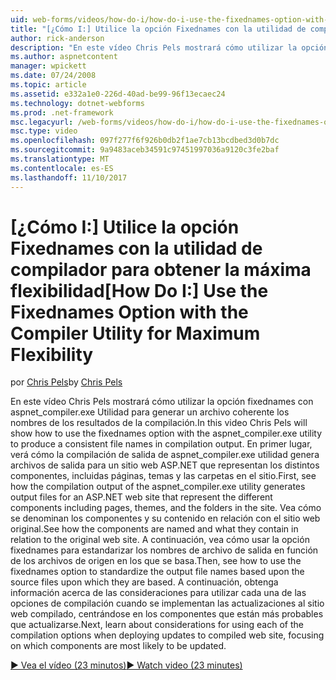 ```yaml
---
uid: web-forms/videos/how-do-i/how-do-i-use-the-fixednames-option-with-the-compiler-utility-for-maximum-flexibility
title: "[¿Cómo I:] Utilice la opción Fixednames con la utilidad de compilador para obtener la máxima flexibilidad | Documentos de Microsoft"
author: rick-anderson
description: "En este vídeo Chris Pels mostrará cómo utilizar la opción fixednames con la utilidad aspnet_compiler.exe para generar nombres de archivo coherentes en la unidad organizativa de compilación..."
ms.author: aspnetcontent
manager: wpickett
ms.date: 07/24/2008
ms.topic: article
ms.assetid: e332a1e0-226d-40ad-be99-96f13ecaec24
ms.technology: dotnet-webforms
ms.prod: .net-framework
msc.legacyurl: /web-forms/videos/how-do-i/how-do-i-use-the-fixednames-option-with-the-compiler-utility-for-maximum-flexibility
msc.type: video
ms.openlocfilehash: 097f277f6f926b0db2f1ae7cb13bcdbed3d0b7dc
ms.sourcegitcommit: 9a9483aceb34591c97451997036a9120c3fe2baf
ms.translationtype: MT
ms.contentlocale: es-ES
ms.lasthandoff: 11/10/2017
---
```

<a name="how-do-i-use-the-fixednames-option-with-the-compiler-utility-for-maximum-flexibility"></a><span data-ttu-id="c3f1a-103">[¿Cómo I:] Utilice la opción Fixednames con la utilidad de compilador para obtener la máxima flexibilidad</span><span class="sxs-lookup"><span data-stu-id="c3f1a-103">[How Do I:] Use the Fixednames Option with the Compiler Utility for Maximum Flexibility</span></span>
====================
<span data-ttu-id="c3f1a-104">por [Chris Pels](https://twitter.com/chrispels)</span><span class="sxs-lookup"><span data-stu-id="c3f1a-104">by [Chris Pels](https://twitter.com/chrispels)</span></span>

<span data-ttu-id="c3f1a-105">En este vídeo Chris Pels mostrará cómo utilizar la opción fixednames con aspnet\_compiler.exe Utilidad para generar un archivo coherente los nombres de los resultados de la compilación.</span><span class="sxs-lookup"><span data-stu-id="c3f1a-105">In this video Chris Pels will show how to use the fixednames option with the aspnet\_compiler.exe utility to produce a consistent file names in compilation output.</span></span> <span data-ttu-id="c3f1a-106">En primer lugar, verá cómo la compilación de salida de aspnet\_compiler.exe utilidad genera archivos de salida para un sitio web ASP.NET que representan los distintos componentes, incluidas páginas, temas y las carpetas en el sitio.</span><span class="sxs-lookup"><span data-stu-id="c3f1a-106">First, see how the compilation output of the aspnet\_compiler.exe utility generates output files for an ASP.NET web site that represent the different components including pages, themes, and the folders in the site.</span></span> <span data-ttu-id="c3f1a-107">Vea cómo se denominan los componentes y su contenido en relación con el sitio web original.</span><span class="sxs-lookup"><span data-stu-id="c3f1a-107">See how the components are named and what they contain in relation to the original web site.</span></span> <span data-ttu-id="c3f1a-108">A continuación, vea cómo usar la opción fixednames para estandarizar los nombres de archivo de salida en función de los archivos de origen en los que se basa.</span><span class="sxs-lookup"><span data-stu-id="c3f1a-108">Then, see how to use the fixednames option to standardize the output file names based upon the source files upon which they are based.</span></span> <span data-ttu-id="c3f1a-109">A continuación, obtenga información acerca de las consideraciones para utilizar cada una de las opciones de compilación cuando se implementan las actualizaciones al sitio web compilado, centrándose en los componentes que están más probables que actualizarse.</span><span class="sxs-lookup"><span data-stu-id="c3f1a-109">Next, learn about considerations for using each of the compilation options when deploying updates to compiled web site, focusing on which components are most likely to be updated.</span></span>

[<span data-ttu-id="c3f1a-110">&#9654; Vea el vídeo (23 minutos)</span><span class="sxs-lookup"><span data-stu-id="c3f1a-110">&#9654; Watch video (23 minutes)</span></span>](https://channel9.msdn.com/Blogs/ASP-NET-Site-Videos/how-do-i-use-the-fixednames-option-with-the-compiler-utility-for-maximum-flexibility)
